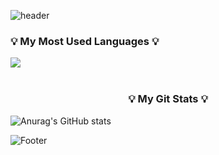 ![header](https://capsule-render.vercel.app/api?type=waving&height=200&text=Allie's%20Github!&color=0:c2e59c,100:64b3f4)

<h3 align="left">💡 My Most Used Languages 💡</h3>
<img src="https://github-readme-stats.vercel.app/api/top-langs/?username=seoyoung22&layout=compact"><br><br>

<h3 align="center">💡 My Git Stats 💡</h3>


![Anurag's GitHub stats](https://github-readme-stats.vercel.app/api?username=seoyoung22&hide=issues,stars&show_icons=true)




![Footer](https://capsule-render.vercel.app/api?type=waving&height=200&color=0:c2e59c,100:64b3f4&section=footer)
